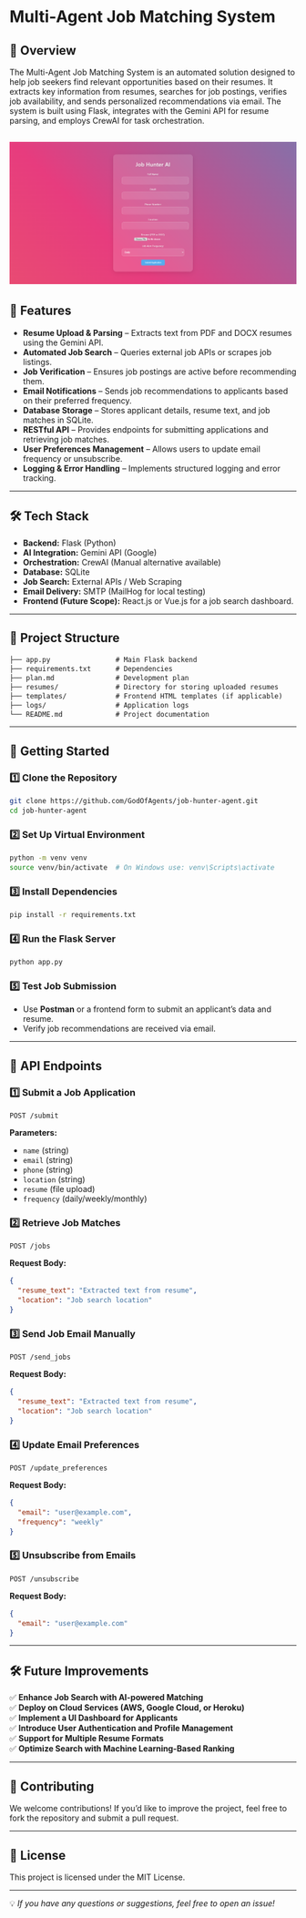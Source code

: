 # Multi-Agent Job Matching System

## 📌 Overview
The Multi-Agent Job Matching System is an automated solution designed to help job seekers find relevant opportunities based on their resumes. It extracts key information from resumes, searches for job postings, verifies job availability, and sends personalized recommendations via email. The system is built using Flask, integrates with the Gemini API for resume parsing, and employs CrewAI for task orchestration.

![Job Hunter Agent](https://github.com/GodOfAgents/Job-Hunter-Agent/blob/main/logo.png)
---

## 🚀 Features
- **Resume Upload & Parsing** – Extracts text from PDF and DOCX resumes using the Gemini API.
- **Automated Job Search** – Queries external job APIs or scrapes job listings.
- **Job Verification** – Ensures job postings are active before recommending them.
- **Email Notifications** – Sends job recommendations to applicants based on their preferred frequency.
- **Database Storage** – Stores applicant details, resume text, and job matches in SQLite.
- **RESTful API** – Provides endpoints for submitting applications and retrieving job matches.
- **User Preferences Management** – Allows users to update email frequency or unsubscribe.
- **Logging & Error Handling** – Implements structured logging and error tracking.

---

## 🛠️ Tech Stack
- **Backend:** Flask (Python)
- **AI Integration:** Gemini API (Google)
- **Orchestration:** CrewAI (Manual alternative available)
- **Database:** SQLite
- **Job Search:** External APIs / Web Scraping
- **Email Delivery:** SMTP (MailHog for local testing)
- **Frontend (Future Scope):** React.js or Vue.js for a job search dashboard.

---

## 📂 Project Structure
```
├── app.py                # Main Flask backend
├── requirements.txt      # Dependencies
├── plan.md               # Development plan
├── resumes/              # Directory for storing uploaded resumes
├── templates/            # Frontend HTML templates (if applicable)
├── logs/                 # Application logs
└── README.md             # Project documentation
```

---

## 🚀 Getting Started

### 1️⃣ Clone the Repository
```bash
git clone https://github.com/GodOfAgents/job-hunter-agent.git
cd job-hunter-agent
```

### 2️⃣ Set Up Virtual Environment
```bash
python -m venv venv  
source venv/bin/activate  # On Windows use: venv\Scripts\activate
```

### 3️⃣ Install Dependencies
```bash
pip install -r requirements.txt
```

### 4️⃣ Run the Flask Server
```bash
python app.py
```

### 5️⃣ Test Job Submission
- Use **Postman** or a frontend form to submit an applicant’s data and resume.
- Verify job recommendations are received via email.

---

## 🔧 API Endpoints
### 1️⃣ Submit a Job Application
```http
POST /submit
```
**Parameters:**
- `name` (string)
- `email` (string)
- `phone` (string)
- `location` (string)
- `resume` (file upload)
- `frequency` (daily/weekly/monthly)

### 2️⃣ Retrieve Job Matches
```http
POST /jobs
```
**Request Body:**
```json
{
  "resume_text": "Extracted text from resume",
  "location": "Job search location"
}
```

### 3️⃣ Send Job Email Manually
```http
POST /send_jobs
```
**Request Body:**
```json
{
  "resume_text": "Extracted text from resume",
  "location": "Job search location"
}
```

### 4️⃣ Update Email Preferences
```http
POST /update_preferences
```
**Request Body:**
```json
{
  "email": "user@example.com",
  "frequency": "weekly"
}
```

### 5️⃣ Unsubscribe from Emails
```http
POST /unsubscribe
```
**Request Body:**
```json
{
  "email": "user@example.com"
}
```

---

## 🛠️ Future Improvements
✅ **Enhance Job Search with AI-powered Matching**  
✅ **Deploy on Cloud Services (AWS, Google Cloud, or Heroku)**  
✅ **Implement a UI Dashboard for Applicants**  
✅ **Introduce User Authentication and Profile Management**  
✅ **Support for Multiple Resume Formats**  
✅ **Optimize Search with Machine Learning-Based Ranking**  

---

## 🤝 Contributing
We welcome contributions! If you’d like to improve the project, feel free to fork the repository and submit a pull request.

---

## 📜 License
This project is licensed under the MIT License.

---

💡 *If you have any questions or suggestions, feel free to open an issue!*

